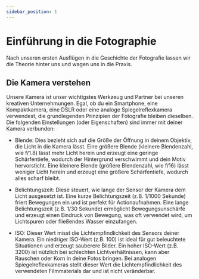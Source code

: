 ```yaml
---
sidebar_position: 1
---
```


# Einführung in die Fotographie

Nach unseren ersten Ausflügen in die Geschichte der Fotografie lassen wir die Theorie hinter uns und wagen uns in die Praxis.

## Die Kamera verstehen

Unsere Kamera ist unser wichtigstes Werkzeug und Partner bei unseren kreativen Unternehmungen. Egal, ob du ein Smartphone, eine Kompaktkamera, eine DSLR oder eine analoge Spiegelreflexkamera verwendest, die grundlegenden Prinzipien der Fotografie bleiben dieselben.  Die folgenden Einstellungen (oder Eigenschaften) sind immer mit deiner Kamera verbunden:

- Blende:  Dies bezieht sich auf die Größe der Öffnung in deinem Objektiv, die Licht in die Kamera lässt. Eine größere Blende (kleinere Blendenzahl, wie f/1.8) lässt mehr Licht herein und erzeugt eine geringe Schärfentiefe, wodurch der Hintergrund verschwimmt und dein Motiv hervorsticht. Eine kleinere Blende (größere Blendenzahl, wie f/16) lässt weniger Licht herein und erzeugt eine größere Schärfentiefe, wodurch alles scharf bleibt.

- Belichtungszeit: Diese steuert, wie lange der Sensor der Kamera dem Licht ausgesetzt ist. Eine kurze Belichtungszeit (z.B. 1/1000 Sekunde) friert Bewegungen ein und ist perfekt für Actionaufnahmen. Eine lange Belichtungszeit (z.B. 1/30 Sekunde) ermöglicht Bewegungsunschärfe und erzeugt einen Eindruck von Bewegung, was oft verwendet wird, um Lichtspuren oder fließendes Wasser einzufangen.

- ISO: Dieser Wert misst die Lichtempfindlichkeit des Sensors deiner Kamera. Ein niedriger ISO-Wert (z.B. 100) ist ideal für gut beleuchtete Situationen und erzeugt sauberere Bilder. Ein hoher ISO-Wert (z.B. 3200) ist nützlich bei schlechten Lichtverhältnissen, kann aber Rauschen oder Korn in deine Fotos bringen. Bei analogen Spiegelreflexkameras stellt dieser Wert die Lichtempfindlichkeit des verwendeten Filmmaterials dar und ist nicht veränderbar.
